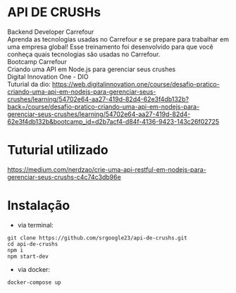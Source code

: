 # API DE CRUSHs
Backend Developer Carrefour\
Aprenda as tecnologias usadas no Carrefour e se prepare para trabalhar em uma empresa global! Esse treinamento foi desenvolvido para que você conheça quais tecnologias são usadas no Carrefour.\
Bootcamp Carrefour\
Criando uma API em Node.js para gerenciar seus crushes\
Digital Innovation One - DIO\
Tuturial da dio: https://web.digitalinnovation.one/course/desafio-pratico-criando-uma-api-em-nodejs-para-gerenciar-seus-crushes/learning/54702e64-aa27-419d-82d4-62e3f4db132b?back=/course/desafio-pratico-criando-uma-api-em-nodejs-para-gerenciar-seus-crushes/learning/54702e64-aa27-419d-82d4-62e3f4db132b&bootcamp_id=d2b7acf4-d84f-4136-9423-143c26f02725


# Tuturial utilizado

https://medium.com/nerdzao/crie-uma-api-restful-em-nodejs-para-gerenciar-seus-crushs-c4c74c3db96e

# Instalação

- via terminal:

```
git clone https://github.com/srgoogle23/api-de-crushs.git
cd api-de-crushs
npm i
npm start-dev
```

- via docker:

```
docker-compose up
```
